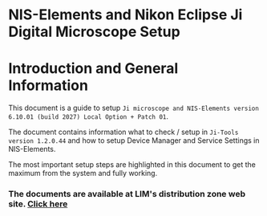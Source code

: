 # NIS-Elements and Nikon Eclipse Ji Digital Microscope Setup

# Introduction and General Information 

This document is a guide to setup `Ji microscope and NIS-Elements version 6.10.01 (build 2027) Local Option + Patch 01`.  

The document contains information what to check / setup in `Ji-Tools version 1.2.0.44` and how to setup Device Manager and Service Settings in NIS-Elements.  

The most important setup steps are highlighted in this document to get the maximum from the system and fully working. 


### The documents are available at LIM's distribution zone web site. [Click here](https://www.lim.cz/dzone)